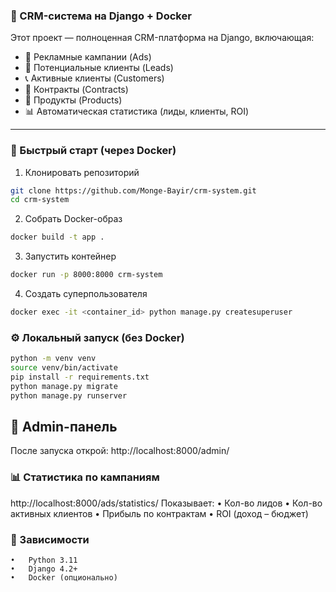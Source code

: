 ### 🧠 CRM-система на Django + Docker

Этот проект — полноценная CRM-платформа на Django, включающая:

- 📢 Рекламные кампании (Ads)
- 🧲 Потенциальные клиенты (Leads)
- 📞 Активные клиенты (Customers)
- 📑 Контракты (Contracts)
- 🎯 Продукты (Products)
- 📊 Автоматическая статистика (лиды, клиенты, ROI)

---

### 🚀 Быстрый старт (через Docker)

1. Клонировать репозиторий

```bash
git clone https://github.com/Monge-Bayir/crm-system.git
cd crm-system
```

2. Собрать Docker-образ

```bash
docker build -t app .
```

3. Запустить контейнер
   
```bash
docker run -p 8000:8000 crm-system
```

4. Создать суперпользователя

```bash
docker exec -it <container_id> python manage.py createsuperuser
```

### ⚙️ Локальный запуск (без Docker)

```bash
python -m venv venv
source venv/bin/activate
pip install -r requirements.txt
python manage.py migrate
python manage.py runserver
```

## 🔐 Admin-панель

После запуска открой:
http://localhost:8000/admin/


### 📊 Статистика по кампаниям

http://localhost:8000/ads/statistics/
Показывает:
	•	Кол-во лидов
	•	Кол-во активных клиентов
	•	Прибыль по контрактам
	•	ROI (доход – бюджет)


### 🧾 Зависимости
	•	Python 3.11
	•	Django 4.2+
	•	Docker (опционально)
